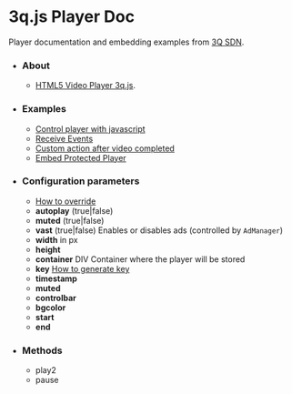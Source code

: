 # 3q.js Player Doc

Player documentation and embedding examples from [3Q SDN](https://www.3qsdn.com).

* ### About
    * [HTML5 Video Player 3q.js](https://www.3qsdn.com/en/adaptive_html5_video_player).

* ### Examples
    * [Control player with javascript](examples/javascript-control-player.md)
    * [Receive Events](examples/receive-events.md)
    * [Custom action after video completed](examples/action-after-video-completed.md)
    * [Embed Protected Player](examples/generate-key.md)

* ### Configuration parameters
    * [How to override](examples/player-configuration.md)
    * **autoplay** (true|false)
    * **muted** (true|false)
    * **vast** (true|false) Enables or disables ads (controlled by `AdManager`)
    * **width** in px
    * **height**
    * **container** DIV Container where the player will be stored
    * **key** [How to generate key](examples/generate-key.md)
    * **timestamp**
    * **muted**
    * **controlbar**
    * **bgcolor**
    * **start**
    * **end**

* ### Methods
    * play2
    * pause
